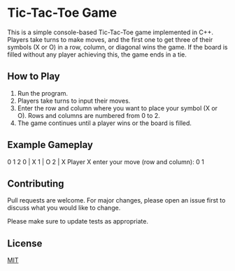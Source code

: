 # Tic-Tac-Toe Game

This is a simple console-based Tic-Tac-Toe game implemented in C++. Players take turns to make moves, and the first one to get three of their symbols (X or O) in a row, column, or diagonal wins the game. If the board is filled without any player achieving this, the game ends in a tie.

## How to Play

1. Run the program.
2. Players take turns to input their moves.
3. Enter the row and column where you want to place your symbol (X or O). Rows and columns are numbered from 0 to 2.
4. The game continues until a player wins or the board is filled.

## Example Gameplay

0 1 2
0 | X
1 | O
2 | X
Player X enter your move (row and column): 0 1

## Contributing

Pull requests are welcome. For major changes, please open an issue first to discuss what you would like to change.

Please make sure to update tests as appropriate.

## License

[MIT](https://choosealicense.com/licenses/mit/)
